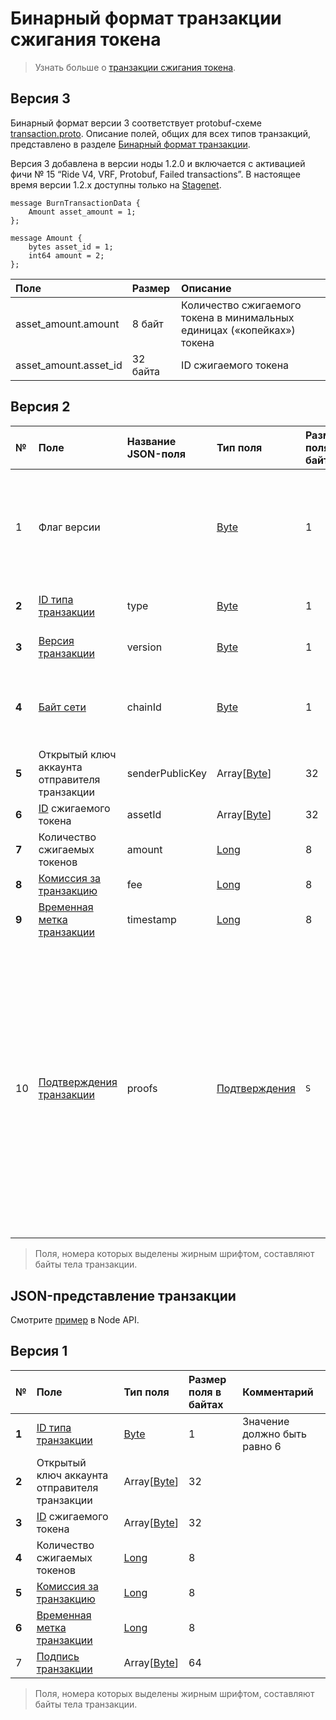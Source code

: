 # Бинарный формат транзакции сжигания токена

> Узнать больше о [транзакции сжигания токена](/ru/blockchain/transaction-type/burn-transaction).

## Версия 3

Бинарный формат версии 3 соответствует protobuf-схеме [transaction.proto](https://github.com/wavesplatform/protobuf-schemas/blob/master/proto/waves/transaction.proto). Описание полей, общих для всех типов транзакций, представлено в разделе [Бинарный формат транзакции](/ru/blockchain/binary-format/transaction-binary-format/).

Версия 3 добавлена в версии ноды 1.2.0 и включается с активацией фичи № 15 “Ride V4, VRF, Protobuf, Failed transactions”. В настоящее время версии 1.2.x доступны только на [Stagenet](/ru/blockchain/blockchain-network/).

```
message BurnTransactionData {
    Amount asset_amount = 1;
};

message Amount {
    bytes asset_id = 1;
    int64 amount = 2;
};
```

| Поле | Размер | Описание |
| :--- | :--- | :--- |
| asset_amount.amount | 8 байт | Количество сжигаемого токена в минимальных единицах («копейках») токена |
| asset_amount.asset_id | 32 байта | ID сжигаемого токена |

## Версия 2

| № | Поле | Название JSON-поля |Тип поля | Размер поля в байтах | Комментарий |
| :--- | :--- | :--- | :--- | :--- | :--- |
| 1 | Флаг версии | | [Byte](/ru/blockchain/blockchain/blockchain-data-types) | 1 | Указывает, что [версия транзакции](/ru/blockchain/transaction/transaction-version) является второй или выше.<br>Значение должно быть равно 0 |
| **2** | [ID типа транзакции](/ru/blockchain/transaction-type/) |type| [Byte](/ru/blockchain/blockchain/blockchain-data-types) | 1 | Значение должно быть равно 6 |
| **3** | [Версия транзакции](/ru/blockchain/transaction/transaction-version) |version| [Byte](/ru/blockchain/blockchain/blockchain-data-types) | 1 | Значение должно быть равно 2 |
| **4** | [Байт сети](/ru/blockchain/blockchain-network/#байт-сети) |chainId| [Byte](/ru/blockchain/blockchain/blockchain-data-types) | 1 | 87 — для Mainnet<br>84 — для Testnet<br>83 — для Stagenet |
| **5** | Открытый ключ аккаунта отправителя транзакции |senderPublicKey| Array[[Byte](/ru/blockchain/blockchain/blockchain-data-types)] | 32 |  |
| **6** | [ID](/ru/blockchain/token/token-id) сжигаемого токена |assetId| Array[[Byte](/ru/blockchain/blockchain/blockchain-data-types)] | 32 |  |
| **7** | Количество сжигаемых токенов |amount| [Long](/ru/blockchain/blockchain/blockchain-data-types) | 8 |  |
| **8** | [Комиссия за транзакцию](/ru/blockchain/transaction/transaction-fee) |fee | [Long](/ru/blockchain/blockchain/blockchain-data-types) | 8 |  |
| **9** | [Временная метка транзакции](/ru/blockchain/transaction/transaction-timestamp) |timestamp | [Long](/ru/blockchain/blockchain/blockchain-data-types) | 8 |  |
| 10 | [Подтверждения транзакции](/ru/blockchain/transaction/transaction-proof) |proofs| [Подтверждения](/ru/blockchain/transaction/transaction-proof) | `S` | Если массив пустой, то `S`= 3. <br>Если массив не пустой, то `S`= 3 + 2 × `N` + \(`P`<sub>1</sub> + `P`<sub>2</sub> + ... + `P`<sub>n</sub>\), <br>где <br>`N` — количество подтверждений в массиве, <br>`P`<sub>n</sub> — размер `N`-го подтверждения в байтах.<br> Максимальное количество подтверждений в массиве — 8. Максимальный размер каждого подтверждения — 64 байта |

> Поля, номера которых выделены жирным шрифтом, составляют байты тела транзакции.

## JSON-представление транзакции

Смотрите [пример](https://nodes.wavesnodes.com/transactions/info/csr25XQHT1c965Fg7cY2vJ7XHYVsudPYrUbdaFqgaqL) в Node API.

## Версия 1

| № | Поле | Тип поля | Размер поля в байтах | Комментарий |
| :--- | :--- | :--- | :--- | :--- |
| **1** | [ID типа транзакции](/ru/blockchain/transaction-type/) | [Byte](/ru/blockchain/blockchain/blockchain-data-types) | 1 | Значение должно быть равно 6 |
| **2** | Открытый ключ аккаунта отправителя транзакции | Array[[Byte](/ru/blockchain/blockchain/blockchain-data-types)] | 32 |  |
| **3** | [ID](/ru/blockchain/token/token-id) сжигаемого токена | Array[[Byte](/ru/blockchain/blockchain/blockchain-data-types)] | 32 |  |
| **4** | Количество сжигаемых токенов | [Long](/ru/blockchain/blockchain/blockchain-data-types) | 8 |  |
| **5** | [Комиссия за транзакцию](/ru/blockchain/transaction/transaction-fee) | [Long](/ru/blockchain/blockchain/blockchain-data-types) | 8 |  |
| **6** | [Временная метка транзакции](/ru/blockchain/transaction/transaction-timestamp) | [Long](/ru/blockchain/blockchain/blockchain-data-types) | 8 |  |
| 7 | [Подпись транзакции](/ru/blockchain/transaction/transaction-signature) | Array[[Byte](/ru/blockchain/blockchain/blockchain-data-types)] | 64 |  |  |

> Поля, номера которых выделены жирным шрифтом, составляют байты тела транзакции.
